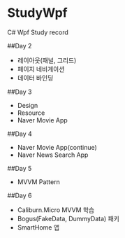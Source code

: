 # StudyWpf
C# Wpf Study record

##Day 2
 - 레이아웃(패널, 그리드)
 - 페이지 네비게이션
 - 데이터 바인딩

##Day 3
 - Design
 - Resource
 - Naver Movie App

##Day 4
 - Naver Movie App(continue)
 - Naver News Search App

##Day 5
 - MVVM Pattern

##Day 6
 - Caliburn.Micro MVVM 학습
 - Bogus(FakeData, DummyData) 패키
 - SmartHome 앱 

